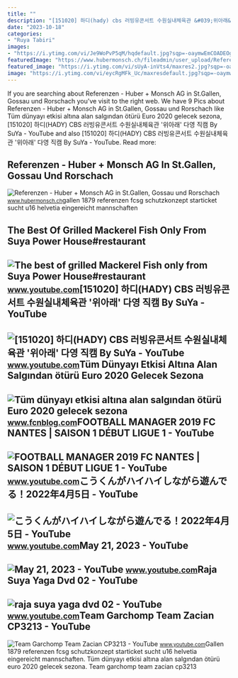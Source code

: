 ```yaml
---
title: ""
description: "[151020] 하디(hady) cbs 러빙유콘서트 수원실내체육관 &#039;위아래&#039; 다영 직캠 by suya"
date: "2023-10-18"
categories:
- "Ruya Tabiri"
images:
- "https://i.ytimg.com/vi/Je9WoPvP5qM/hqdefault.jpg?sqp=-oaymwEmCOADEOgC8quKqQMa8AEB-AH-BIAC4AOKAgwIABABGD0gQSh_MA8=&amp;rs=AOn4CLD90L1wu6Km5fCN9nz9yJwXuJtbHw"
featuredImage: "https://www.hubermonsch.ch/fileadmin/user_upload/Referenzen/Logo_FCSG.png"
featured_image: "https://i.ytimg.com/vi/sUyA-inVts4/maxres2.jpg?sqp=-oaymwEoCIAKENAF8quKqQMcGADwAQH4Ac4FgAKACooCDAgAEAEYYSBhKGEwDw==&amp;rs=AOn4CLDknxqF81jwxl8fCn7766ePiPNQ5w"
image: "https://i.ytimg.com/vi/eycRgMFk_Uc/maxresdefault.jpg?sqp=-oaymwEmCIAKENAF8quKqQMa8AEB-AGUA4AC0AWKAgwIABABGGUgSihDMA8=&amp;rs=AOn4CLCOVEL_5yVxBD9-5FCg9j-rJ-BkdA"
---
```


If you are searching about Referenzen - Huber + Monsch AG in St.Gallen, Gossau und Rorschach you've visit to the right web. We have 9 Pics about Referenzen - Huber + Monsch AG in St.Gallen, Gossau und Rorschach like Tüm dünyayı etkisi altına alan salgından ötürü Euro 2020 gelecek sezona, \[151020\] 하디(HADY) CBS 러빙유콘서트 수원실내체육관 '위아래' 다영 직캠 By SuYa - YouTube and also \[151020\] 하디(HADY) CBS 러빙유콘서트 수원실내체육관 '위아래' 다영 직캠 By SuYa - YouTube. Read more:

Referenzen - Huber + Monsch AG In St.Gallen, Gossau Und Rorschach
-----------------------------------------------------------------

 ![Referenzen - Huber + Monsch AG in St.Gallen, Gossau und Rorschach](https://www.hubermonsch.ch/fileadmin/user_upload/Referenzen/Logo_FCSG.png) <small>www.hubermonsch.ch</small>gallen 1879 referenzen fcsg schutzkonzept starticket sucht u16 helvetia eingereicht mannschaften

The Best Of Grilled Mackerel Fish Only From Suya Power House#restaurant
-----------------------------------------------------------------------

 ![The best of grilled Mackerel Fish only from Suya Power House#restaurant](https://i.ytimg.com/vi/MoYj2WSZ0YU/hq2.jpg?sqp=-oaymwEoCOADEOgC8quKqQMcGADwAQH4AYQCgALgA4oCDAgAEAEYZSBfKFswDw==&rs=AOn4CLC1U6eCamZqMj2XUjf46N919p0fCg) <small>www.youtube.com</small>\[151020\] 하디(HADY) CBS 러빙유콘서트 수원실내체육관 '위아래' 다영 직캠 By SuYa - YouTube
--------------------------------------------------------------------

 ![[151020] 하디(HADY) CBS 러빙유콘서트 수원실내체육관 '위아래' 다영 직캠 By SuYa - YouTube](https://i.ytimg.com/vi/eycRgMFk_Uc/maxresdefault.jpg?sqp=-oaymwEmCIAKENAF8quKqQMa8AEB-AGUA4AC0AWKAgwIABABGGUgSihDMA8=&rs=AOn4CLCOVEL_5yVxBD9-5FCg9j-rJ-BkdA) <small>www.youtube.com</small>Tüm Dünyayı Etkisi Altına Alan Salgından ötürü Euro 2020 Gelecek Sezona
-----------------------------------------------------------------------

 ![Tüm dünyayı etkisi altına alan salgından ötürü Euro 2020 gelecek sezona](https://1.bp.blogspot.com/-sAuOGvo8E9U/XnNAo3-TTXI/AAAAAAAAfX4/6IJ31cxyuYovafX07lk5-o6mbq0_AmJgACLcBGAsYHQ/s1600/ryan-babel.jpg) <small>www.fcnblog.com</small>FOOTBALL MANAGER 2019 FC NANTES | SAISON 1 DÉBUT LIGUE 1 - YouTube
------------------------------------------------------------------

 ![FOOTBALL MANAGER 2019 FC NANTES | SAISON 1 DÉBUT LIGUE 1 - YouTube](https://i.ytimg.com/vi/ZB11Z3nr-aE/maxresdefault.jpg) <small>www.youtube.com</small>こうくんがハイハイしながら遊んでる！2022年4月5日 - YouTube
-------------------------------------

 ![こうくんがハイハイしながら遊んでる！2022年4月5日 - YouTube](https://i.ytimg.com/vi/H2fAEMesIjo/maxresdefault.jpg?sqp=-oaymwEmCIAKENAF8quKqQMa8AEB-AH-CYAC0AWKAgwIABABGGUgXyhTMA8=&rs=AOn4CLCJYSghky0o-ilndxvg6fCYAda1ug) <small>www.youtube.com</small>May 21, 2023 - YouTube
----------------------

 ![May 21, 2023 - YouTube](https://i.ytimg.com/vi/sUyA-inVts4/maxres2.jpg?sqp=-oaymwEoCIAKENAF8quKqQMcGADwAQH4Ac4FgAKACooCDAgAEAEYYSBhKGEwDw==&rs=AOn4CLDknxqF81jwxl8fCn7766ePiPNQ5w) <small>www.youtube.com</small>Raja Suya Yaga Dvd 02 - YouTube
-------------------------------

 ![raja suya yaga dvd 02 - YouTube](https://i.ytimg.com/vi/Je9WoPvP5qM/hqdefault.jpg?sqp=-oaymwEmCOADEOgC8quKqQMa8AEB-AH-BIAC4AOKAgwIABABGD0gQSh_MA8=&rs=AOn4CLD90L1wu6Km5fCN9nz9yJwXuJtbHw) <small>www.youtube.com</small>Team Garchomp Team Zacian CP3213 - YouTube
------------------------------------------

 ![Team Garchomp Team Zacian CP3213 - YouTube](https://i.ytimg.com/vi/HYLCwcE-Dgc/maxres2.jpg?sqp=-oaymwEoCIAKENAF8quKqQMcGADwAQH4AYwCgALgA4oCDAgAEAEYRSBHKGUwDw==&rs=AOn4CLC_ulBvmvqa2cf2uT56Qfk3FCYaDA) <small>www.youtube.com</small>Gallen 1879 referenzen fcsg schutzkonzept starticket sucht u16 helvetia eingereicht mannschaften. Tüm dünyayı etkisi altına alan salgından ötürü euro 2020 gelecek sezona. Team garchomp team zacian cp3213
